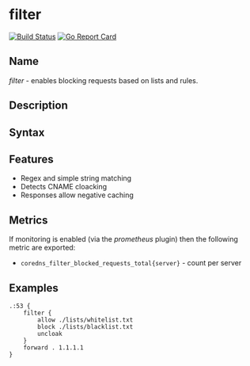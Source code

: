 # filter

[![Build Status](https://img.shields.io/travis/milgradesec/filter/master.svg?label=build)](https://travis-ci.org/milgradesec/filter)
[![Go Report Card](https://goreportcard.com/badge/milgradesec/filter)](https://goreportcard.com/badge/github.com/milgradesec/filter)

## Name

*filter* - enables blocking requests based on lists and rules.

## Description

## Syntax

## Features

* Regex and simple string matching
* Detects CNAME cloacking
* Responses allow negative caching

## Metrics

If monitoring is enabled (via the *prometheus* plugin) then the following metric are exported:

* `coredns_filter_blocked_requests_total{server}` - count per server

## Examples

~~~ corefile
.:53 {
    filter {
        allow ./lists/whitelist.txt
        block ./lists/blacklist.txt
        uncloak
    }
    forward . 1.1.1.1
}
~~~
